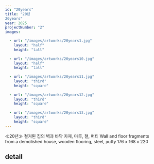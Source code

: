 ```yaml
---
id: "20years"
title: "20년
20years"
year: 2025
projectNumber: "2"
images:

  - url: "/images/artworks/20years1.jpg"
    layout: "half"
    height: "tall"
    
  - url: "/images/artworks/20years10.jpg"
    layout: "half"
    height: "tall"
    
  - url: "/images/artworks/20years11.jpg"
    layout: "third"
    height: "square"
    
  - url: "/images/artworks/20years12.jpg"
    layout: "third"
    height: "square"
    
  - url: "/images/artworks/20years13.jpg"
    layout: "third"
    height: "square"
---
```


≪20년≫
철거된 집의 벽과 바닥 자재, 마루, 철, 퍼티
Wall and floor fragments from a demolished house,
wooden flooring, steel, putty
176 x 168 x 220

## detail

